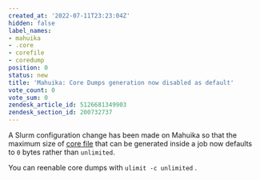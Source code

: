 ```yaml
---
created_at: '2022-07-11T23:23:04Z'
hidden: false
label_names:
- mahuika
- .core
- corefile
- coredump
position: 0
status: new
title: 'Mahuika: Core Dumps generation now disabled as default'
vote_count: 0
vote_sum: 0
zendesk_article_id: 5126681349903
zendesk_section_id: 200732737
---
```


A Slurm configuration change has been made on Mahuika so that the 
maximum size
of <a href="https://support.nesi.org.nz/hc/en-gb/articles/360001584875-What-is-a-core-file-" class="c-link">core file</a> that
can be generated inside a job now defaults to `0` bytes rather
than `unlimited`. 

You can reenable core dumps with `ulimit -c unlimited` .
